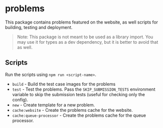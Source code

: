 # problems

This package contains problems featured on the website, as well scripts for building, testing and deployment.

> Note: This package is not meant to be used as a library import. You may use it for types as a dev dependency, but it is better to avoid that as well.

## Scripts

Run the scripts using `npm run <script-name>`.

- `build` - Build the test case images for the problems
- `test` - Test the problems. Pass the `SKIP_SUBMISSION_TESTS` environment variable to skip the submission tests (useful for checking only the config).
- `new` - Create template for a new problem.
- `cache:website` - Create the problems cache for the website.
- `cache:queue-processor` - Create the problems cache for the queue processor.
